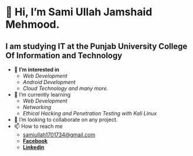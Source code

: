 # 👋 Hi, I’m <b>Sami Ullah Jamshaid Mehmood.</b>
## I am studying IT at the Punjab University College Of Information and Technology

- 👀 <b> I’m interested in </b>
   - <i>Web Development</i>
   - <i>Android Development</i>
   - <i>Cloud Technology and many more.</i>
- 🌱 I’m currently learning 
   - <i>Web Development </i>
   - <i>Networking </i>
   - <i>Ethical Hacking and Penetration Testing with Kali Linux </i>
- 💞️ I’m looking to collaborate on any project. 
- 📫 How to reach me 
  - <b></b> samiullah1701734@gmail.com
  - <b><a href= "https://www.facebook.com/samiullah.saleem.5036">Facebook</a></b> 
  - <b><a href= "https://www.linkedin.com/in/samiullahsaleem">Linkedin</a></b>
  

<!---
samiullahsaleem/samiullahsaleem is a ✨ special ✨ repository because its `README.md` (this file) appears on your GitHub profile.
You can click the Preview link to take a look at your changes.
--->
